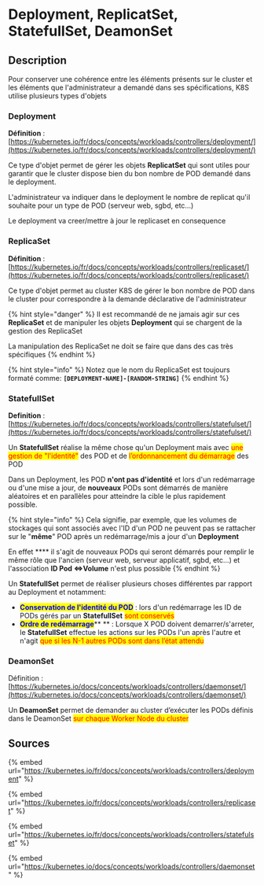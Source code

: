# Deployment, ReplicatSet, StatefullSet, DeamonSet

## Description

Pour conserver une cohérence entre les éléments présents sur le cluster et les éléments que l'administrateur a demandé dans ses spécifications, K8S utilise plusieurs types d'objets

### Deployment

**Définition** : [https://kubernetes.io/fr/docs/concepts/workloads/controllers/deployment/](https://kubernetes.io/fr/docs/concepts/workloads/controllers/deployment/)

Ce type d'objet permet de gérer les objets **ReplicatSet** qui sont utiles pour garantir que le cluster dispose bien du bon nombre de POD demandé dans le deployment.

L'administrateur va indiquer dans le deployment le nombre de replicat qu'il souhaite pour un type de POD (serveur web, sgbd, etc...)

Le deployment va creer/mettre à jour le replicaset en consequence

### ReplicaSet

**Définition** : [https://kubernetes.io/fr/docs/concepts/workloads/controllers/replicaset/](https://kubernetes.io/fr/docs/concepts/workloads/controllers/replicaset/)

Ce type d'objet permet au cluster K8S de gérer le bon nombre de POD dans le cluster pour correspondre à la demande déclarative de l'administrateur

{% hint style="danger" %}
Il est recommandé de ne jamais agir sur ces **ReplicaSet** et de manipuler les objets **Deployment** qui se chargent de la gestion des ReplicaSet

La manipulation des ReplicaSet ne doit se faire que dans des cas très spécifiques
{% endhint %}

{% hint style="info" %}
Notez que le nom du ReplicaSet est toujours formaté comme: **`[DEPLOYMENT-NAME]-[RANDOM-STRING]`**
{% endhint %}

### StatefullSet

**Definition** : [https://kubernetes.io/fr/docs/concepts/workloads/controllers/statefulset/](https://kubernetes.io/fr/docs/concepts/workloads/controllers/statefulset/)

Un **StatefullSet** réalise la même chose qu'un Deployment mais avec <mark style="color:red;">une gestion de "l'identité"</mark> des POD et de <mark style="color:red;">l’ordonnancement</mark> <mark style="color:red;">du démarrage</mark> des POD

Dans un Deployment, les POD **n'ont pas d'identité** et lors d'un redémarrage ou d'une mise a jour, de **nouveaux** PODs sont démarrés de manière aléatoires et en parallèles pour atteindre la cible le plus rapidement possible.

{% hint style="info" %}
Cela signifie, par exemple, que les volumes de stockages qui sont associés avec l'ID d'un POD ne peuvent pas se rattacher sur le "**même**" POD après un redémarrage/mis a jour d'un **Deployment**

En effet \*\*\*\* il s'agit de nouveaux PODs qui seront démarrés pour remplir le même rôle que l'ancien (serveur web, serveur applicatif, sgbd, etc...) et l'association **ID Pod <=>Volume** n'est plus possible
{% endhint %}

Un **StatefullSet** permet de réaliser plusieurs choses différentes par rapport au Deployment et notamment:

* <mark style="color:blue;">**Conservation de l'identité du POD**</mark> : lors d'un redémarrage les ID de PODs gérés par un **StatefullSet** <mark style="color:red;">sont conservés</mark>
* <mark style="color:blue;">**Ordre de redémarrage**</mark>\*\* \*\* : Lorsque X POD doivent demarrer/s'arreter, le **StatefullSet** effectue les actions sur les PODs l'un après l'autre et n'agit <mark style="color:red;">que si les N-1 autres PODs sont dans l’état attendu</mark>

### DeamonSet

Définition : [https://kubernetes.io/docs/concepts/workloads/controllers/daemonset/](https://kubernetes.io/docs/concepts/workloads/controllers/daemonset/)

Un **DeamonSet** permet de demander au cluster d’exécuter les PODs définis dans le DeamonSet <mark style="color:red;">sur chaque Worker Node du cluster</mark>

## Sources

{% embed url="https://kubernetes.io/fr/docs/concepts/workloads/controllers/deployment" %}

{% embed url="https://kubernetes.io/fr/docs/concepts/workloads/controllers/replicaset" %}

{% embed url="https://kubernetes.io/fr/docs/concepts/workloads/controllers/statefulset" %}

{% embed url="https://kubernetes.io/docs/concepts/workloads/controllers/daemonset" %}
